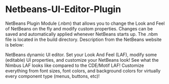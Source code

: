 Netbeans-UI-Editor-Plugin
=========================
NetBeans Plugin Module (.nbm) that allows you to change the Look and Feel of NetBeans on the fly and modify custom 
properties. Changes can be saved and automatically applied whenever NetBeans starts up. The .nbm file is located in the
build directory. Description from the NetBeans website is below:

NetBeans dynamic UI editor. Set your Look And Feel (LAF), modify some (editable) UI properties, and customize your 
NetBeans look! See what the Nimbus LAF looks like compared to the CDE/Motif LAF! Customize everything from font sizes, 
font colors, and background colors for virtually every component type (menus, buttons, etc)! 
